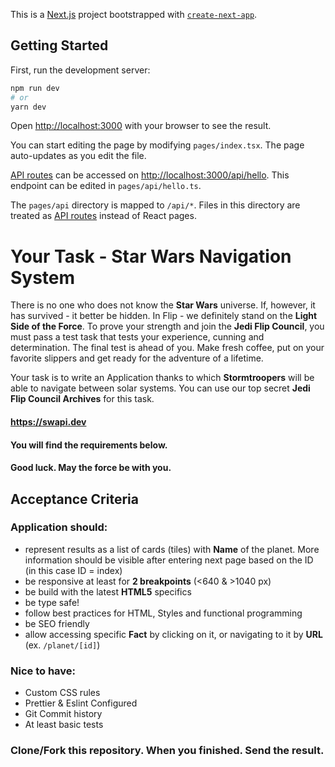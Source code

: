 This is a [Next.js](https://nextjs.org/) project bootstrapped with [`create-next-app`](https://github.com/vercel/next.js/tree/canary/packages/create-next-app).

## Getting Started

First, run the development server:

```bash
npm run dev
# or
yarn dev
```

Open [http://localhost:3000](http://localhost:3000) with your browser to see the result.

You can start editing the page by modifying `pages/index.tsx`. The page auto-updates as you edit the file.

[API routes](https://nextjs.org/docs/api-routes/introduction) can be accessed on [http://localhost:3000/api/hello](http://localhost:3000/api/hello). This endpoint can be edited in `pages/api/hello.ts`.

The `pages/api` directory is mapped to `/api/*`. Files in this directory are treated as [API routes](https://nextjs.org/docs/api-routes/introduction) instead of React pages.

# Your Task - Star Wars Navigation System
There is no one who does not know the **Star Wars** universe. If, however, it has survived - it better be hidden. In Flip - we definitely stand on the **Light Side of the Force**.
To prove your strength and join the **Jedi Flip Council**, you must pass a test task that tests your experience, cunning and determination.
The final test is ahead of you. Make fresh coffee, put on your favorite slippers and get ready for the adventure of a lifetime.

Your task is to write an Application thanks to which **Stormtroopers** will be able to navigate between solar systems.
You can use our top secret **Jedi Flip Council Archives** for this task.

#### https://swapi.dev

#### You will find the requirements below.

#### Good luck. May the force be with you.

## Acceptance Criteria

### Application should:
* represent results as a list of cards (tiles) with **Name** of the planet. More information should be visible after entering next page based on the ID (in this case ID = index)
* be responsive at least for **2 breakpoints** (<640 & >1040 px)
* be build with the latest **HTML5** specifics
* be type safe!
* follow best practices for HTML, Styles and functional programming
* be SEO friendly
* allow accessing specific **Fact** by clicking on it, or navigating to it by **URL** (ex. `/planet/[id]`)

### Nice to have:
* Custom CSS rules
* Prettier & Eslint Configured
* Git Commit history
* At least basic tests


### Clone/Fork this repository. When you finished. Send the result.
